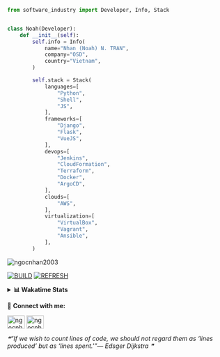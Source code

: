 ```python
from software_industry import Developer, Info, Stack


class Noah(Developer):
    def __init__(self):
        self.info = Info(
            name="Nhan (Noah) N. TRAN",
            company="OSD",
            country="Vietnam",
        )

        self.stack = Stack(
            languages=[
                "Python",
                "Shell",
                "JS",
            ],
            frameworks=[
                "Django",
                "Flask",
                "VueJS",
            ],
            devops=[
                "Jenkins",
                "CloudFormation",
                "Terraform",
                "Docker",
                "ArgoCD",
            ],
            clouds=[
                "AWS",
            ],
            virtualization=[
                "VirtualBox",
                "Vagrant",
                "Ansible",
            ],
        )
```
<img src="https://komarev.com/ghpvc/?username=ngocnhan2003&label=Profile%20views&color=0e75b6&style=flat" alt="ngocnhan2003" /> 

[![BUILD](https://github.com/ngocnhan2003/ngocnhan2003/actions/workflows/001_build.yml/badge.svg)](https://github.com/ngocnhan2003/ngocnhan2003/actions/workflows/001_build.yml)
[![REFRESH](https://github.com/ngocnhan2003/ngocnhan2003/actions/workflows/002_refresh.yml/badge.svg)](https://github.com/ngocnhan2003/ngocnhan2003/actions/workflows/002_refresh.yml)

<details> 
  <summary><b>📊 Wakatime Stats</b></summary>
  <br>
  
<!--START_SECTION:waka-->
![Code Time](http://img.shields.io/badge/Code%20Time-576%20hrs%2016%20mins-blue)

**I'm a Night 🦉** 

```text
🌞 Morning    39 commits     ████░░░░░░░░░░░░░░░░░░░░░   18.48% 
🌆 Daytime    65 commits     ███████░░░░░░░░░░░░░░░░░░   30.81% 
🌃 Evening    47 commits     █████░░░░░░░░░░░░░░░░░░░░   22.27% 
🌙 Night      60 commits     ███████░░░░░░░░░░░░░░░░░░   28.44%

```
📅 **I'm Most Productive on Tuesday** 

```text
Monday       48 commits     █████░░░░░░░░░░░░░░░░░░░░   22.75% 
Tuesday      87 commits     ██████████░░░░░░░░░░░░░░░   41.23% 
Wednesday    44 commits     █████░░░░░░░░░░░░░░░░░░░░   20.85% 
Thursday     5 commits      ░░░░░░░░░░░░░░░░░░░░░░░░░   2.37% 
Friday       4 commits      ░░░░░░░░░░░░░░░░░░░░░░░░░   1.9% 
Saturday     9 commits      █░░░░░░░░░░░░░░░░░░░░░░░░   4.27% 
Sunday       14 commits     █░░░░░░░░░░░░░░░░░░░░░░░░   6.64%

```


📊 **This Week I Spent My Time On** 

```text
⌚︎ Time Zone: Asia/Ho_Chi_Minh

💬 Programming Languages: 
Go                       13 hrs 40 mins      █████████████████████░░░░   84.79% 
SQL                      59 mins             █░░░░░░░░░░░░░░░░░░░░░░░░   6.12% 
YAML                     38 mins             █░░░░░░░░░░░░░░░░░░░░░░░░   3.96% 
Other                    23 mins             ░░░░░░░░░░░░░░░░░░░░░░░░░   2.44% 
PHP                      20 mins             ░░░░░░░░░░░░░░░░░░░░░░░░░   2.12%

🔥 Editors: 
GoLand                   14 hrs 33 mins      ██████████████████████░░░   90.26% 
VS Code                  1 hr 34 mins        ██░░░░░░░░░░░░░░░░░░░░░░░   9.74%

💻 Operating System: 
Linux                    16 hrs 7 mins       █████████████████████████   100.0%

```

**I Mostly Code in Python** 

```text
Python                   14 repos            ███████████░░░░░░░░░░░░░░   43.75% 
JavaScript               6 repos             ████░░░░░░░░░░░░░░░░░░░░░   18.75% 
TypeScript               2 repos             █░░░░░░░░░░░░░░░░░░░░░░░░   6.25% 
Kotlin                   2 repos             █░░░░░░░░░░░░░░░░░░░░░░░░   6.25% 
Vue                      2 repos             █░░░░░░░░░░░░░░░░░░░░░░░░   6.25%

```



 Last Updated on 12/10/2022 06:51:43 UTC+7
<!--END_SECTION:waka-->
</details>

🔗 **Connect with me:**

<a href="https://linkedin.com/in/ngocnhan2003" target="blank"><img align="center" src="https://raw.githubusercontent.com/rahuldkjain/github-profile-readme-generator/master/src/images/icons/Social/linked-in-alt.svg" alt="ngocnhan2003" height="30" width="40" /></a>
<a href="https://instagram.com/ngocnhan2003" target="blank"><img align="center" src="https://raw.githubusercontent.com/rahuldkjain/github-profile-readme-generator/master/src/images/icons/Social/instagram.svg" alt="ngocnhan2003" height="30" width="40" /></a>


<!--STARTS_HERE_QUOTE_README-->
<i>❝“If we wish to count lines of code, we should not regard them as ‘lines produced’ but as ‘lines spent.'”— Edsger Dijkstra   ❞</i>
<!--ENDS_HERE_QUOTE_README-->
